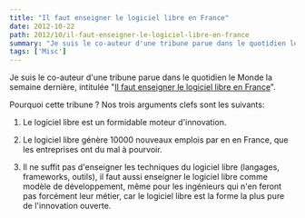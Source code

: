 ```yaml
---
title: "Il faut enseigner le logiciel libre en France"
date: 2012-10-22
path: 2012/10/il-faut-enseigner-le-logiciel-libre-en-france
summary: "Je suis le co-auteur d'une tribune parue dans le quotidien le Monde la semaine dernière, intitul&eacute;e \"Il faut enseigner le logiciel libre en France\"."
tags: ['Misc']
---
```


Je suis le co-auteur d'une tribune parue dans le quotidien le Monde la semaine dernière, intitul&eacute;e "[Il faut enseigner le logiciel libre en France](http://www.lemonde.fr/sciences/article/2012/10/18/il-faut-enseigner-le-logiciel-libre-en-france_1777703_1650684.html)".

Pourquoi cette tribune ? Nos trois arguments clefs sont les suivants:

1. Le logiciel libre est un formidable moteur d'innovation.

2. Le logiciel libre g&eacute;n&egrave;re 10000 nouveaux emplois par en en France, que les entreprises ont du mal &agrave; pourvoir.

3. Il ne suffit pas d'enseigner les techniques du logiciel libre (langages, frameworks, outils), il faut aussi enseigner le logiciel libre comme mod&egrave;le de d&eacute;veloppement, m&ecirc;me pour les ing&eacute;nieurs qui n'en feront pas forc&eacute;ment leur m&eacute;tier, car le logiciel libre est la forme la plus pure de l'innovation ouverte.